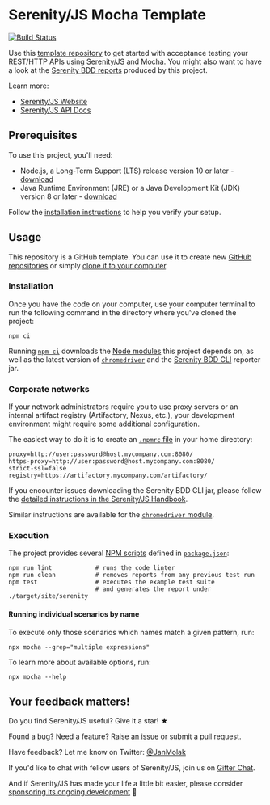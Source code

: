 # Serenity/JS Mocha Template

[![Build Status](https://github.com/serenity-js/serenity-js-mocha-template/workflows/build/badge.svg)](https://github.com/serenity-js/serenity-js-mocha-template/actions)

Use this [template repository](https://help.github.com/en/articles/creating-a-repository-from-a-template)
to get started with acceptance testing your REST/HTTP APIs using [Serenity/JS](https://serenity-js.org) and [Mocha](https://mochajs.org/). You might also want to have a look at the [Serenity BDD reports](https://serenity-js.github.io/serenity-js-mocha-template/) produced by this project.

Learn more:
- [Serenity/JS Website](https://serenity-js.org)
- [Serenity/JS API Docs](https://serenity-js.org/modules)

## Prerequisites

To use this project, you'll need:
- Node.js, a Long-Term Support (LTS) release version 10 or later - [download](https://nodejs.org/en/)
- Java Runtime Environment (JRE) or a Java Development Kit (JDK) version 8 or later - [download](https://adoptopenjdk.net/)

Follow the [installation instructions](https://serenity-js.org/handbook/integration/runtime-dependencies.html) to help you verify your setup.

## Usage

This repository is a GitHub template. You can use it to create new [GitHub repositories](https://help.github.com/en/articles/creating-a-repository-from-a-template) or simply [clone it to your computer](https://docs.github.com/en/free-pro-team@latest/github/creating-cloning-and-archiving-repositories/cloning-a-repository).

### Installation

Once you have the code on your computer, use your computer terminal to run the following command in the directory where you've cloned the project:
```
npm ci
```

Running [`npm ci`](https://docs.npmjs.com/cli/v6/commands/npm-ci) downloads the [Node modules](https://docs.npmjs.com/about-packages-and-modules) this project depends on, as well as the latest version of [`chromedriver`](https://www.npmjs.com/package/chromedriver) and the [Serenity BDD CLI](https://github.com/serenity-bdd/serenity-cli) reporter jar. 

### Corporate networks

If your network administrators require you to use proxy servers or an internal artifact registry (Artifactory, Nexus, etc.), your development environment might require some additional configuration.

The easiest way to do it is to create an [`.npmrc` file](https://docs.npmjs.com/cli/v6/configuring-npm/npmrc) in your home directory: 

```
proxy=http://user:password@host.mycompany.com:8080/
https-proxy=http://user:password@host.mycompany.com:8080/
strict-ssl=false
registry=https://artifactory.mycompany.com/artifactory/
```

If you encounter issues downloading the Serenity BDD CLI jar, please follow the [detailed instructions in the Serenity/JS Handbook](https://serenity-js.org/modules/serenity-bdd/#downloading-the-serenity-bdd-reporting-cli).

Similar instructions are available for the [`chromedriver` module](https://www.npmjs.com/package/chromedriver).

### Execution

The project provides several [NPM scripts](https://docs.npmjs.com/cli/v6/using-npm/scripts) defined in [`package.json`](package.json):

```
npm run lint            # runs the code linter
npm run clean           # removes reports from any previous test run
npm test                # executes the example test suite
                        # and generates the report under ./target/site/serenity
```

#### Running individual scenarios by name

To execute only those scenarios which names match a given pattern, run:

```
npx mocha --grep="multiple expressions"
``` 

To learn more about available options, run:

```
npx mocha --help
```

## Your feedback matters!

Do you find Serenity/JS useful? Give it a star! &#9733;

Found a bug? Need a feature? Raise [an issue](https://github.com/serenity-js/serenity-js/issues?state=open)
or submit a pull request.

Have feedback? Let me know on Twitter: [@JanMolak](https://twitter.com/JanMolak) 

If you'd like to chat with fellow users of Serenity/JS, join us on [Gitter Chat](https://gitter.im/serenity-js/Lobby).

And if Serenity/JS has made your life a little bit easier, please consider [sponsoring its ongoing development](https://github.com/sponsors/serenity-js) 🙇
